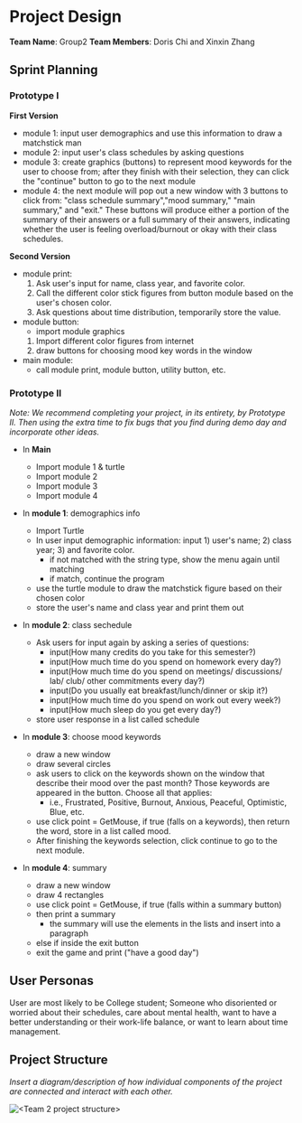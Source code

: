 # Project Design
**Team Name**: Group2 
**Team Members**: Doris Chi and Xinxin Zhang

## Sprint Planning
### Prototype I

**First Version**
* module 1: input user demographics and use this information to draw a matchstick man
* module 2: input user's class schedules by asking questions
* module 3: create graphics (buttons) to represent mood keywords for the user to choose from; after they finish with their selection, they can click the "continue" button to go to the next module
* module 4: the next module will pop out a new window with 3 buttons to click from: "class schedule summary","mood summary," "main summary," and "exit." These buttons will produce either a portion of the summary of their answers or a full summary of their answers, indicating whether the user is feeling overload/burnout or okay with their class schedules. 

**Second Version**
* module print:
  1) Ask user's input for name, class year, and favorite color.
  2) Call the different color stick figures from button module based on the user's chosen color.
  3) Ask questions about time distribution, temporarily store the value.
* module button:
  * import module graphics
  1) Import different color figures from internet
  2) draw buttons for choosing mood key words in the window
* main module:
  * call module print, module button, utility button, etc. 


### Prototype II
_Note: We recommend completing your project, in its entirety, by Prototype II. Then using the extra time to fix bugs that you find during demo day and incorporate other ideas._

* In **Main**
  * Import module 1 & turtle
  * Import module 2
  * Import module 3
  * Import module 4
    
* In **module 1**: demographics info
  * Import Turtle
  * In user input demographic information: input 1) user's name; 2) class year; 3) and favorite color.
    * if not matched with the string type, show the menu again until matching
    * if match, continue the program
  * use the turtle module to draw the matchstick figure based on their chosen color
  * store the user's name and class year and print them out
    
* In **module 2**: class sechedule
  * Ask users for input again by asking a series of questions: 
    * input(How many credits do you take for this semester?)
    * input(How much time do you spend on homework every day?)
    * input(How much time do you spend on meetings/ discussions/ lab/ club/ other commitments every day?)
    * input(Do you usually eat breakfast/lunch/dinner or skip it?)
    * input(How much time do you spend on work out every week?)
    * input(How much sleep do you get every day?)
  * store user response in a list called schedule

* In **module 3**: choose mood keywords 
  * draw a new window
  * draw several circles
  * ask users to click on the keywords shown on the window that describe their mood over the past month? Those keywords are appeared in the button. Choose all that applies:
    * i.e., Frustrated, Positive, Burnout, Anxious, Peaceful, Optimistic, Blue, etc.
  * use click point = GetMouse, if true (falls on a keywords), then return the word, store in a list called mood.
  * After finishing the keywords selection, click continue to go to the next module.


* In **module 4**: summary
  * draw a new window
  * draw 4 rectangles
  * use click point = GetMouse, if true (falls within a summary button)
  * then print a summary
    * the summary will use the elements in the lists and insert into a paragraph
  * else if inside the exit button
  * exit the game and print ("have a good day")

  
## User Personas
User are most likely to be College student; Someone who disoriented or worried about their schedules, care about mental health, want to have a better understanding or their work-life balance, or want to learn about time management.


## Project Structure 
_Insert a diagram/description of how individual components of the project are connected and interact with each other._

![<Team 2 project structure>](images/Structure.png)
 